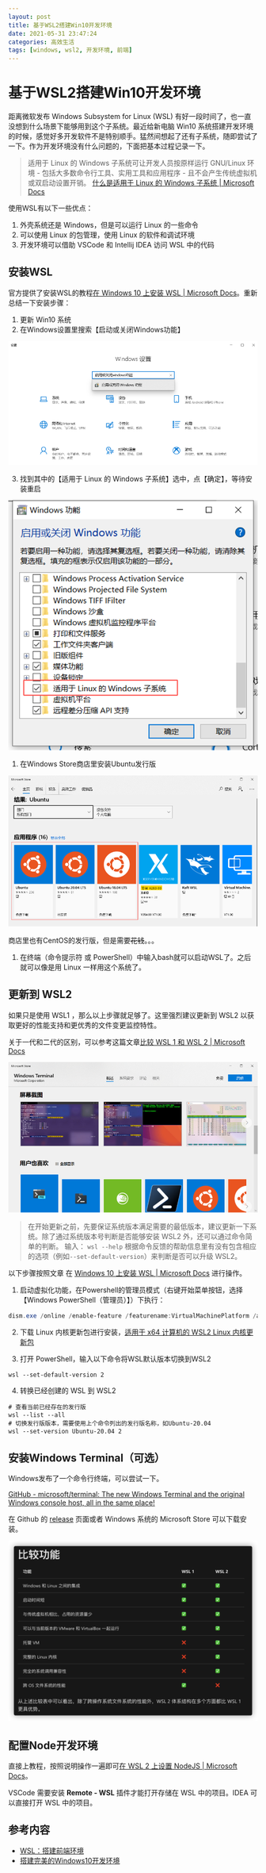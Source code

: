 ```yaml
---
layout: post
title: 基于WSL2搭建Win10开发环境
date: 2021-05-31 23:47:24
categories: 高效生活
tags: [windows, wsl2, 开发环境, 前端]
---
```


# 基于WSL2搭建Win10开发环境

距离微软发布 Windows Subsystem for Linux (WSL) 有好一段时间了，也一直没想到什么场景下能够用到这个子系统。最近给新电脑 Win10 系统搭建开发环境的时候，感觉好多开发软件不是特别顺手。猛然间想起了还有子系统，随即尝试了一下。作为开发环境没有什么问题的，下面把基本过程记录一下。

<!-- more -->

> 适用于 Linux 的 Windows 子系统可让开发人员按原样运行 GNU/Linux 环境 - 包括大多数命令行工具、实用工具和应用程序 - 且不会产生传统虚拟机或双启动设置开销。
> [什么是适用于 Linux 的 Windows 子系统 | Microsoft Docs](https://docs.microsoft.com/zh-cn/windows/wsl/about)

使用WSL有以下一些优点：

1. 外壳系统还是 Windows，但是可以运行 Linux 的一些命令
2. 可以使用 Linux 的包管理，使用 Linux 的软件和调试环境
3. 开发环境可以借助 VSCode 和 Intellij IDEA 访问 WSL 中的代码

## 安装WSL

官方提供了安装WSL的教程[在 Windows 10 上安装 WSL | Microsoft Docs](https://docs.microsoft.com/zh-cn/windows/wsl/install-win10)。重新总结一下安装步骤：

1. 更新 Win10 系统
2. 在Windows设置里搜索【启动或关闭Windows功能】

![设置](./1.png)

3. 找到其中的【适用于 Linux 的 Windows 子系统】选中，点【确定】，等待安装重启

![启用或关闭 Windows 功能](./2.png)

1. 在Windows Store商店里安装Ubuntu发行版

![商店安装Ubuntu发行版](./3.png)

商店里也有CentOS的发行版，但是需要~~花钱~~。。。

1. 在终端（命令提示符 或 PowerShell）中输入bash就可以启动WSL了。之后就可以像是用 Linux 一样用这个系统了。

## 更新到 WSL2

如果只是使用 WSL1 ，那么以上步骤就足够了。这里强烈建议更新到 WSL2 以获取更好的性能支持和更优秀的文件变更监控特性。

关于一代和二代的区别，可以参考这篇文章[比较 WSL 1 和 WSL 2 | Microsoft Docs](https://docs.microsoft.com/zh-cn/windows/wsl/compare-versions)

![WSL1 和 WSL2 功能比较](./4.png)

> 在开始更新之前，先要保证系统版本满足需要的最低版本，建议更新一下系统。除了通过系统版本号判断是否能够安装 WSL2 外，还可以通过命令简单的判断。
> 输入： `wsl --help`
> 根据命令反馈的帮助信息里有没有包含相应的选项（例如`--set-default-version`）来判断是否可以升级 WSL2。

以下步骤按照文章 在 [Windows 10 上安装 WSL | Microsoft Docs](https://docs.microsoft.com/zh-cn/windows/wsl/install-win10#manual-installation-steps) 进行操作。

1. 启动虚拟化功能，在Powershell的管理员模式（右键开始菜单按钮，选择【Windows PowerShell（管理员）】）下执行：

```powershell
dism.exe /online /enable-feature /featurename:VirtualMachinePlatform /all /norestart
```

2. 下载 Linux 内核更新包进行安装，[适用于 x64 计算机的 WSL2 Linux 内核更新包](https://wslstorestorage.blob.core.windows.net/wslblob/wsl_update_x64.msi)

3. 打开 PowerShell，输入以下命令将WSL默认版本切换到WSL2

```shell
wsl --set-default-version 2
```

4. 转换已经创建的 WSL 到 WSL2

```shell
# 查看当前已经存在的发行版
wsl --list --all
# 切换发行版版本，需要使用上个命令列出的发行版名称，如Ubuntu-20.04
wsl --set-version Ubuntu-20.04 2
```

## 安装Windows Terminal（可选）

Windows发布了一个命令行终端，可以尝试一下。

[GitHub - microsoft/terminal: The new Windows Terminal and the original Windows console host, all in the same place!](https://github.com/Microsoft/Terminal)

在 Github 的 [release](https://github.com/microsoft/terminal/releases) 页面或者 Windows 系统的 Microsoft Store 可以下载安装。

![Windows Terminal](./5.png)

## 配置Node开发环境

直接上教程，按照说明操作一遍即可[在 WSL 2 上设置 NodeJS | Microsoft Docs](https://docs.microsoft.com/zh-cn/windows/dev-environment/javascript/nodejs-on-wsl)。

VSCode 需要安装 **Remote - WSL** 插件才能打开存储在 WSL 中的项目。IDEA 可以直接打开 WSL 中的项目。

## 参考内容

+ [WSL：搭建前端环境](https://www.yuque.com/raozhanping/rg2gql/mctpb4)
+ [搭建完美的Windows10开发环境](https://zhuanlan.zhihu.com/p/119299000)
